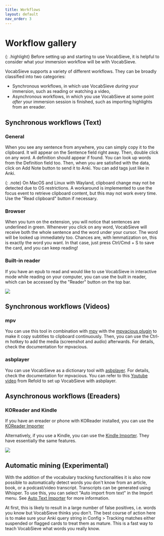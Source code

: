 ```yaml
---
title: Workflows
layout: default
nav_order: 3
---
```

# Workflow gallery

{: .highlight}
Before setting up and starting to use VocabSieve, it is helpful to consider what your immersion workflow will be with VocabSieve.

VocabSieve supports a variety of different workflows. They can be broadly classified into two categories:
- Synchronous workflows, in which use VocabSieve *during* your immersion, such as reading or watching a video, 
- Asynchronous workflows, in which you use VocabSieve at some point *after* your immersion session is finished, such as importing highlights from an ereader.

## Synchronous workflows (Text)
### General
When you see any sentence from anywhere, you can simply copy it to the clipboard. It will appear on the Sentence field right away. Then, double click on any word. A definition should appear if found. You can look up words from the Definition field too. Then, when you are satisfied with the data, click on Add Note button to send it to Anki. You can add tags just like in Anki.

{: .note}
On MacOS and Linux with Wayland, clipboard change may not be detected due to OS restrictions. A workaround is implemented to use the focus event to retrieve clipboard content, but this may not work every time. Use the "Read clipboard" button if necessary.

### Browser
When you turn on the extension, you will notice that sentences are underlined in green. Whenever you click on any word, VocabSieve will receive both the whole sentence and the word under your cursor. The word will be looked up immediately too. Chances are, with lemmatization on, this is exactly the word you want. In that case, just press Ctrl/Cmd + S to save the card, and you can keep reading!

### Built-in reader
If you have an epub to read and would like to use VocabSieve in interactive mode while reading on your computer, you can use the built in reader, which can be accessed by the "Reader" button on the top bar.

![](https://i.postimg.cc/vm7frv7p/out.gif)

## Synchronous workflows (Videos)

### mpv
You can use this tool in combination with [mpv](https://mpv.io) with the [mpvacious plugin](https://github.com/Ajatt-Tools/mpvacious) to make it copy subtitles to clipboard continuously. Then, you can use the Ctrl-m hotkey to add the media (screenshot and audio) afterwards. For details, check the documentation for mpvacious.

### asbplayer
You can use VocabSieve as a dictionary tool with [asbplayer](https://github.com/killergerbah/asbplayer). For details, check the documentation for mpvacious. You can refer to this [Youtube video](https://www.youtube.com/watch?v=jXO4gmCmcNE) from Refold to set up VocabSieve with asbplayer.

## Asynchronous workflows (Ereaders)

### KOReader and Kindle
If you have an ereader or phone with KOReader installed, you can use the [KOReader Importer]({{site.baseurl}}/importers/KOReader.html)

Alternatively, if you use a Kindle, you can use the [Kindle Importer]({{site.baseurl}}/importers/Kindle.html). They have essentially the same features.

![](https://i.postimg.cc/5yj3VjPB/out.gif)

## Automatic mining (Experimental)
With the addition of the vocabulary tracking functionalities it is also now possible to automatically detect words you don't know from an article, book, or a podcast/video transcript. Transcripts can be generated using Whisper. To use this, you can select "Auto import from text" in the Import menu. See [Auto Text Importer]({{site.baseurl}}/importers/Autotext.html) for more information.

At first, this is likely to result in a large number of false positives, i.e. words you know but VocabSieve thinks you don't. The best course of action here is to make sure your Anki query string in Config > Tracking matches either suspended or flagged cards to treat them as mature. This is a fast way to teach VocabSieve what words you really know.